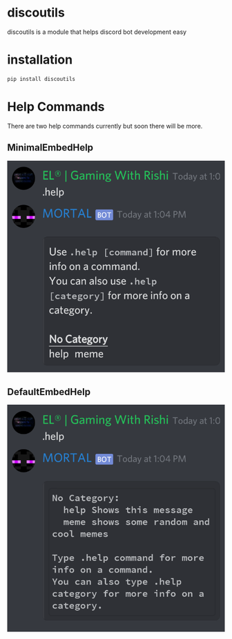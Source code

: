 # discoutils
discoutils is a module that helps discord bot development easy

# installation
```bash
pip install discoutils
```

# Help Commands
There are two help commands currently but soon there will be more.
## MinimalEmbedHelp

[![MinimalEmbedHelp.png](https://github.com/Rishiraj0100/discoutils/blob/v0.0.3-beta/docs/img/Screenshot_20210309-130459.png)](https://raw.githubusercontent.com/Rishiraj0100/discoutils/v0.0.3-beta/docs/img/Screenshot_20210309-130459.png)

## DefaultEmbedHelp

[![DefaultEmbedHelp.png](https://github.com/Rishiraj0100/discoutils/blob/v0.0.3-beta/docs/img/Screenshot_20210309-130522.png)](https://raw.githubusercontent.com/Rishiraj0100/discoutils/v0.0.3-beta/docs/img/Screenshot_20210309-130522.png)



